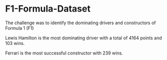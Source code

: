 # F1-Formula-Dataset
The challenge was to identify the dominating drivers and constructors of Formula 1 (F1)

Lewis Hamilton is the most dominating driver with a total of 4164 points and 103 wins.

Ferrari is the most successful constructor with 239 wins.
